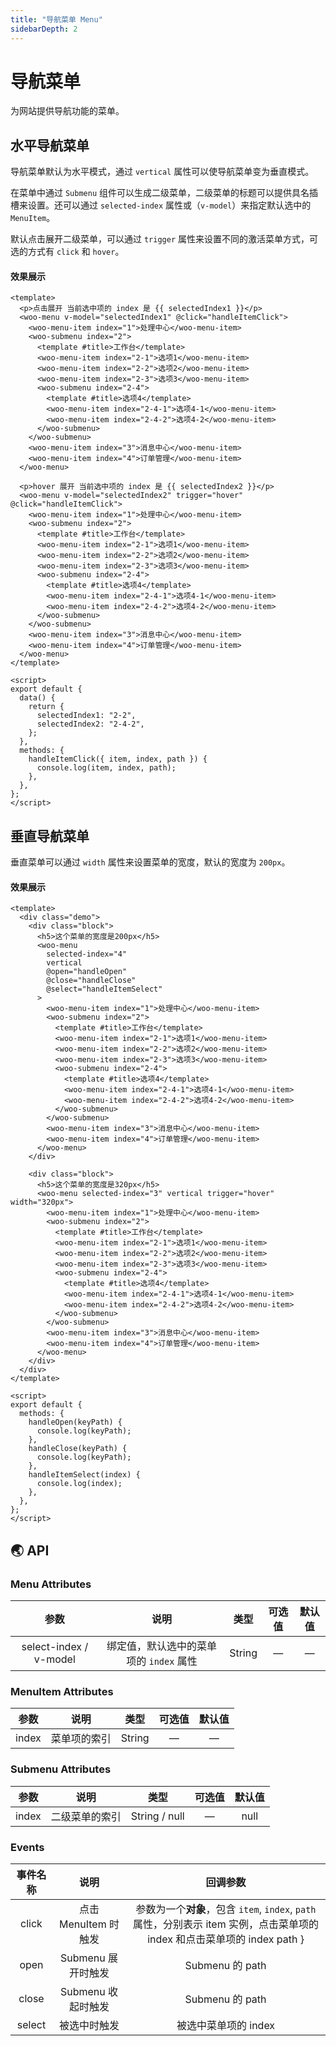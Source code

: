 ```yaml
---
title: "导航菜单 Menu"
sidebarDepth: 2
---
```


# 导航菜单

为网站提供导航功能的菜单。

## 水平导航菜单

导航菜单默认为水平模式，通过 `vertical` 属性可以使导航菜单变为垂直模式。

在菜单中通过 `Submenu` 组件可以生成二级菜单，二级菜单的标题可以提供具名插槽来设置。还可以通过 `selected-index` 属性或（`v-model`）来指定默认选中的 `MenuItem`。

默认点击展开二级菜单，可以通过 `trigger` 属性来设置不同的激活菜单方式，可选的方式有 `click` 和 `hover`。

#### 效果展示

<ClientOnly>
<menu-demo/>
</ClientOnly>

```vue
<template>
  <p>点击展开 当前选中项的 index 是 {{ selectedIndex1 }}</p>
  <woo-menu v-model="selectedIndex1" @click="handleItemClick">
    <woo-menu-item index="1">处理中心</woo-menu-item>
    <woo-submenu index="2">
      <template #title>工作台</template>
      <woo-menu-item index="2-1">选项1</woo-menu-item>
      <woo-menu-item index="2-2">选项2</woo-menu-item>
      <woo-menu-item index="2-3">选项3</woo-menu-item>
      <woo-submenu index="2-4">
        <template #title>选项4</template>
        <woo-menu-item index="2-4-1">选项4-1</woo-menu-item>
        <woo-menu-item index="2-4-2">选项4-2</woo-menu-item>
      </woo-submenu>
    </woo-submenu>
    <woo-menu-item index="3">消息中心</woo-menu-item>
    <woo-menu-item index="4">订单管理</woo-menu-item>
  </woo-menu>

  <p>hover 展开 当前选中项的 index 是 {{ selectedIndex2 }}</p>
  <woo-menu v-model="selectedIndex2" trigger="hover" @click="handleItemClick">
    <woo-menu-item index="1">处理中心</woo-menu-item>
    <woo-submenu index="2">
      <template #title>工作台</template>
      <woo-menu-item index="2-1">选项1</woo-menu-item>
      <woo-menu-item index="2-2">选项2</woo-menu-item>
      <woo-menu-item index="2-3">选项3</woo-menu-item>
      <woo-submenu index="2-4">
        <template #title>选项4</template>
        <woo-menu-item index="2-4-1">选项4-1</woo-menu-item>
        <woo-menu-item index="2-4-2">选项4-2</woo-menu-item>
      </woo-submenu>
    </woo-submenu>
    <woo-menu-item index="3">消息中心</woo-menu-item>
    <woo-menu-item index="4">订单管理</woo-menu-item>
  </woo-menu>
</template>

<script>
export default {
  data() {
    return {
      selectedIndex1: "2-2",
      selectedIndex2: "2-4-2",
    };
  },
  methods: {
    handleItemClick({ item, index, path }) {
      console.log(item, index, path);
    },
  },
};
</script>
```

## 垂直导航菜单

垂直菜单可以通过 `width` 属性来设置菜单的宽度，默认的宽度为 `200px`。

#### 效果展示

<ClientOnly>
<menu-demo-vertical/>
</ClientOnly>

```vue
<template>
  <div class="demo">
    <div class="block">
      <h5>这个菜单的宽度是200px</h5>
      <woo-menu
        selected-index="4"
        vertical
        @open="handleOpen"
        @close="handleClose"
        @select="handleItemSelect"
      >
        <woo-menu-item index="1">处理中心</woo-menu-item>
        <woo-submenu index="2">
          <template #title>工作台</template>
          <woo-menu-item index="2-1">选项1</woo-menu-item>
          <woo-menu-item index="2-2">选项2</woo-menu-item>
          <woo-menu-item index="2-3">选项3</woo-menu-item>
          <woo-submenu index="2-4">
            <template #title>选项4</template>
            <woo-menu-item index="2-4-1">选项4-1</woo-menu-item>
            <woo-menu-item index="2-4-2">选项4-2</woo-menu-item>
          </woo-submenu>
        </woo-submenu>
        <woo-menu-item index="3">消息中心</woo-menu-item>
        <woo-menu-item index="4">订单管理</woo-menu-item>
      </woo-menu>
    </div>

    <div class="block">
      <h5>这个菜单的宽度是320px</h5>
      <woo-menu selected-index="3" vertical trigger="hover" width="320px">
        <woo-menu-item index="1">处理中心</woo-menu-item>
        <woo-submenu index="2">
          <template #title>工作台</template>
          <woo-menu-item index="2-1">选项1</woo-menu-item>
          <woo-menu-item index="2-2">选项2</woo-menu-item>
          <woo-menu-item index="2-3">选项3</woo-menu-item>
          <woo-submenu index="2-4">
            <template #title>选项4</template>
            <woo-menu-item index="2-4-1">选项4-1</woo-menu-item>
            <woo-menu-item index="2-4-2">选项4-2</woo-menu-item>
          </woo-submenu>
        </woo-submenu>
        <woo-menu-item index="3">消息中心</woo-menu-item>
        <woo-menu-item index="4">订单管理</woo-menu-item>
      </woo-menu>
    </div>
  </div>
</template>

<script>
export default {
  methods: {
    handleOpen(keyPath) {
      console.log(keyPath);
    },
    handleClose(keyPath) {
      console.log(keyPath);
    },
    handleItemSelect(index) {
      console.log(index);
    },
  },
};
</script>
```

## 🌏 API

### Menu Attributes

|          参数          |                  说明                   |  类型  | 可选值 | 默认值 |
| :--------------------: | :-------------------------------------: | :----: | :----: | :----: |
| select-index / v-model | 绑定值，默认选中的菜单项的 `index` 属性 | String |   —    |   —    |

### MenuItem Attributes

| 参数  |     说明     |  类型  | 可选值 | 默认值 |
| :---: | :----------: | :----: | :----: | :----: |
| index | 菜单项的索引 | String |   —    |   —    |

### Submenu Attributes

| 参数  |      说明      |     类型      | 可选值 | 默认值 |
| :---: | :------------: | :-----------: | :----: | :----: |
| index | 二级菜单的索引 | String / null |   —    |  null  |

### Events

| 事件名称 |         说明         |                                                         回调参数                                                          |
| :------: | :------------------: | :-----------------------------------------------------------------------------------------------------------------------: |
|  click   | 点击 MenuItem 时触发 | 参数为一个**对象**，包含 `item`, `index`, `path` 属性，分别表示 item 实例，点击菜单项的 index 和点击菜单项的 index path } |
|   open   |  Submenu 展开时触发  |                                                      Submenu 的 path                                                      |
|  close   |  Submenu 收起时触发  |                                                      Submenu 的 path                                                      |
|  select  |     被选中时触发     |                                                   被选中菜单项的 index                                                    |
